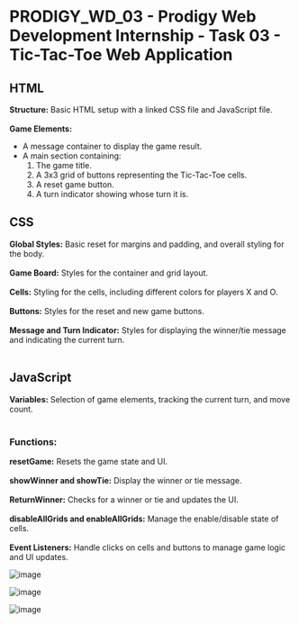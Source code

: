 # PRODIGY_WD_03 - Prodigy Web Development Internship - Task 03 - Tic-Tac-Toe Web Application

<h2>HTML</h2>

**Structure:** Basic HTML setup with a linked CSS file and JavaScript file.<br><br>
**Game Elements:**
- A message container to display the game result.
- A main section containing:
  1) The game title.
  2) A 3x3 grid of buttons representing the Tic-Tac-Toe cells.
  3) A reset game button.
  4) A turn indicator showing whose turn it is.


<h2>CSS</h2>

**Global Styles:** Basic reset for margins and padding, and overall styling for the body. <br><br>
**Game Board:** Styles for the container and grid layout. <br><br>
**Cells:** Styling for the cells, including different colors for players X and O. <br><br>
**Buttons:** Styles for the reset and new game buttons. <br><br>
**Message and Turn Indicator:** Styles for displaying the winner/tie message and indicating the current turn. <br><br>

<h2>JavaScript</h2>

**Variables:** Selection of game elements, tracking the current turn, and move count. <br><br>
<h3>Functions:</h3> 

**resetGame:** Resets the game state and UI. <br><br>
**showWinner and showTie:** Display the winner or tie message. <br><br>
**ReturnWinner:** Checks for a winner or tie and updates the UI. <br><br>
**disableAllGrids and enableAllGrids:** Manage the enable/disable state of cells. <br><br>
**Event Listeners:** Handle clicks on cells and buttons to manage game logic and UI updates.<br>


![image](https://github.com/itsme-Muthu/PRODIGY_WD_03/assets/116727546/fbbfca58-e5a1-4e8b-8c5a-4b68cded7967)

![image](https://github.com/itsme-Muthu/PRODIGY_WD_03/assets/116727546/768c66ce-aa64-4584-85cd-d1fe4dfd4643)

![image](https://github.com/itsme-Muthu/PRODIGY_WD_03/assets/116727546/afd3e5a4-a8eb-4a2e-9471-62b790519019)





